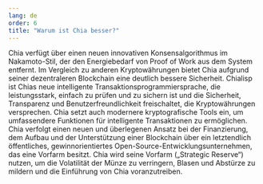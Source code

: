 ```yaml
---
lang: de
order: 6
title: "Warum ist Chia besser?"
---
```


Chia verfügt über einen neuen innovativen Konsensalgorithmus im Nakamoto-Stil, der den Energiebedarf von Proof of Work aus dem System entfernt. Im Vergleich zu anderen Kryptowährungen bietet Chia aufgrund seiner dezentraleren Blockchain eine deutlich bessere Sicherheit. Chialisp ist Chias neue intelligente Transaktionsprogrammiersprache, die leistungsstark, einfach zu prüfen und zu sichern ist und die Sicherheit, Transparenz und Benutzerfreundlichkeit freischaltet, die Kryptowährungen versprechen. Chia setzt auch modernere kryptografische Tools ein, um umfassendere Funktionen für intelligente Transaktionen zu ermöglichen. Chia verfolgt einen neuen und überlegenen Ansatz bei der Finanzierung, dem Aufbau und der Unterstützung einer Blockchain über ein letztendlich öffentliches, gewinnorientiertes Open-Source-Entwicklungsunternehmen, das eine Vorfarm besitzt. Chia wird seine Vorfarm („Strategic Reserve“) nutzen, um die Volatilität der Münze zu verringern, Blasen und Abstürze zu mildern und die Einführung von Chia voranzutreiben.

